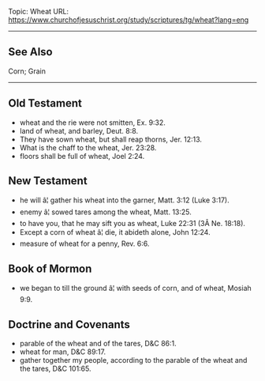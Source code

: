 Topic: Wheat
URL: https://www.churchofjesuschrist.org/study/scriptures/tg/wheat?lang=eng

---

## See Also

Corn; Grain

---

## Old Testament

- wheat and the rie were not smitten, Ex. 9:32.
- land of wheat, and barley, Deut. 8:8.
- They have sown wheat, but shall reap thorns, Jer. 12:13.
- What is the chaff to the wheat, Jer. 23:28.
- floors shall be full of wheat, Joel 2:24.

## New Testament

- he will â¦ gather his wheat into the garner, Matt. 3:12 (Luke 3:17).
- enemy â¦ sowed tares among the wheat, Matt. 13:25.
- to have you, that he may sift you as wheat, Luke 22:31 (3Â Ne. 18:18).
- Except a corn of wheat â¦ die, it abideth alone, John 12:24.
- measure of wheat for a penny, Rev. 6:6.

## Book of Mormon

- we began to till the ground â¦ with seeds of corn, and of wheat, Mosiah 9:9.

## Doctrine and Covenants

- parable of the wheat and of the tares, D&C 86:1.
- wheat for man, D&C 89:17.
- gather together my people, according to the parable of the wheat and the tares, D&C 101:65.

